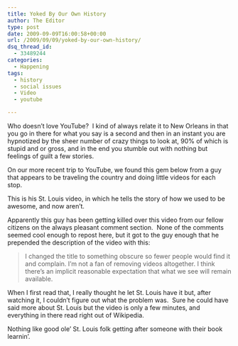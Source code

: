 ```yaml
---
title: Yoked By Our Own History
author: The Editor
type: post
date: 2009-09-09T16:00:58+00:00
url: /2009/09/09/yoked-by-our-own-history/
dsq_thread_id:
  - 33489244
categories:
  - Happening
tags:
  - history
  - social issues
  - Video
  - youtube

---
```

Who doesn&#8217;t love YouTube?  I kind of always relate it to New Orleans in that you go in there for what you say is a second and then in an instant you are hypnotized by the sheer number of crazy things to look at, 90% of which is stupid and or gross, and in the end you stumble out with nothing but feelings of guilt a few stories.

On our more recent trip to YouTube, we found this gem below from a guy that appears to be traveling the country and doing little videos for each stop.

This is his St. Louis video, in which he tells the story of how we used to be awesome, and now aren&#8217;t.



Apparently this guy has been getting killed over this video from our fellow citizens on the always pleasant comment section.  None of the comments seemed cool enough to repost here, but it got to the guy enough that he prepended the description of the video with this:

> I changed the title to something obscure so fewer people would find it and complain. I&#8217;m not a fan of removing videos altogether. I think there&#8217;s an implicit reasonable expectation that what we see will remain available.

When I first read that, I really thought he let St. Louis have it but, after watching it, I couldn&#8217;t figure out what the problem was.  Sure he could have said more about St. Louis but the video is only a few minutes, and everything in there read right out of Wikipedia.

Nothing like good ole&#8217; St. Louis folk getting after someone with their book learnin&#8217;.